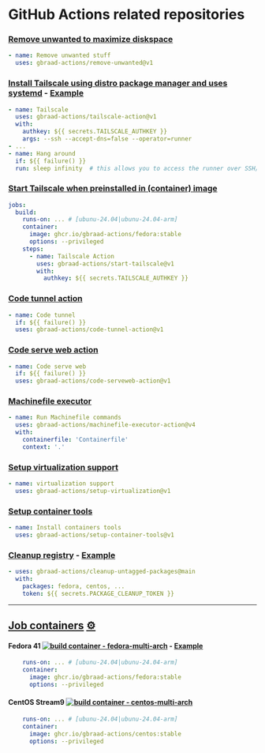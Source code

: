 GitHub Actions related repositories
===================================


### [Remove unwanted to maximize diskspace](https://github.com/gbraad-actions/remove-unwanted)
```yaml
- name: Remove unwanted stuff
  uses: gbraad-actions/remove-unwanted@v1
```

### [Install Tailscale using distro package manager and uses systemd](https://github.com/gbraad-actions/tailscale-action) - [Example](https://github.com/gbraad-redhat/simple-go-server/blob/main/.github/workflows/crc_linux.yaml)
```yaml
- name: Tailscale
  uses: gbraad-actions/tailscale-action@v1
  with:
    authkey: ${{ secrets.TAILSCALE_AUTHKEY }}
    args: --ssh --accept-dns=false --operator=runner
- ...
- name: Hang around
  if: ${{ failure() }}
  run: sleep infinity  # this allows you to access the runner over SSH/Tailnet
```

### [Start Tailscale when preinstalled in (container) image](https://github.com/gbraad-actions/start-tailscale)
```yaml
jobs:
  build:
    runs-on: ... # [ubunu-24.04|ubunu-24.04-arm]
    container: 
      image: ghcr.io/gbraad-actions/fedora:stable
      options: --privileged
    steps:
      - name: Tailscale Action
        uses: gbraad-actions/start-tailscale@v1
        with:
          authkey: ${{ secrets.TAILSCALE_AUTHKEY }}
```

### [Code tunnel action](https://github.com/gbraad-actions/code-tunnel-action)
```yaml
- name: Code tunnel
  if: ${{ failure() }}
  uses: gbraad-actions/code-tunnel-action@v1
```

### [Code serve web action](https://github.com/gbraad-actions/code-serveweb-action)
```yaml
- name: Code serve web
  if: ${{ failure() }}
  uses: gbraad-actions/code-serveweb-action@v1
```

### [Machinefile executor](https://github.com/gbraad-actions/machinefile-executor-action)
```yaml
- name: Run Machinefile commands
  uses: gbraad-actions/machinefile-executor-action@v4
  with:
    containerfile: 'Containerfile'
    context: '.'
```

### [Setup virtualization support](https://github.com/gbraad-actions/setup-virtualization)
```yaml
- name: virtualization support
  uses: gbraad-actions/setup-virtualization@v1
```

### [Setup container tools](https://github.com/gbraad-actions/setup-container-tools)
```yaml
- name: Install containers tools
  uses: gbraad-actions/setup-container-tools@v1
```

### [Cleanup registry](https://github.com/gbraad-actions/cleanup-untagged-packages) - [Example](https://github.com/gbraad-dotfiles/.github/blob/main/.github/workflows/cleanup.yml)
```yaml
- uses: gbraad-actions/cleanup-untagged-packages@main
  with:
    packages: fedora, centos, ...
    token: ${{ secrets.PACKAGE_CLEANUP_TOKEN }}
```

----

## [Job containers](https://github.com/gbraad-actions/containers) [⚙️](https://github.com/gbraad-actions/containers/actions)

#### Fedora 41 [![build container - fedora-multi-arch](https://github.com/gbraad-actions/containers/actions/workflows/build-container-fedora.yml/badge.svg)](https://github.com/gbraad-actions/containers/actions/workflows/build-container-fedora.yml) - [Example](https://github.com/gbraad-devenv/alt-machine-os/blob/1639c82320feb3f1bdf2fb4b61b049c2a1b3ccff/.github/workflows/build-process.yml#L109-L111)

```yaml
    runs-on: ... # [ubunu-24.04|ubunu-24.04-arm]
    container: 
      image: ghcr.io/gbraad-actions/fedora:stable
      options: --privileged
```

#### CentOS Stream9 [![build container - centos-multi-arch](https://github.com/gbraad-actions/containers/actions/workflows/build-container-centos.yml/badge.svg)](https://github.com/gbraad-actions/containers/actions/workflows/build-container-centos.yml)

```yaml
    runs-on: ... # [ubunu-24.04|ubunu-24.04-arm]
    container: 
      image: ghcr.io/gbraad-actions/centos:stable
      options: --privileged
```


